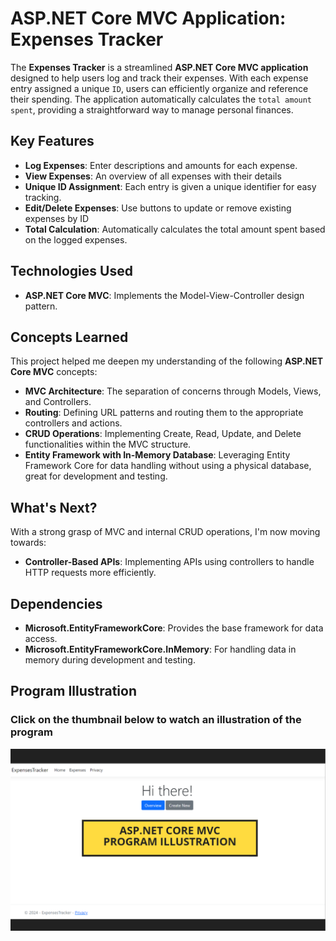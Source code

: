 # ASP.NET Core MVC Application: Expenses Tracker

The **Expenses Tracker** is a streamlined **ASP.NET Core MVC application** designed to help users log and track their expenses. With each expense entry assigned a unique `ID`, users can efficiently organize and reference their spending. The application automatically calculates the `total amount spent`, providing a straightforward way to manage personal finances.

## Key Features
- **Log Expenses**: Enter descriptions and amounts for each expense.
- **View Expenses**: An overview of all expenses with their details
- **Unique ID Assignment**: Each entry is given a unique identifier for easy tracking.
- **Edit/Delete Expenses**: Use buttons to update or remove existing expenses by ID
- **Total Calculation**: Automatically calculates the total amount spent based on the logged expenses.

## Technologies Used
- **ASP.NET Core MVC**: Implements the Model-View-Controller design pattern.


## Concepts Learned
This project helped me deepen my understanding of the following **ASP.NET Core MVC** concepts:
- **MVC Architecture**: The separation of concerns through Models, Views, and Controllers.
- **Routing**: Defining URL patterns and routing them to the appropriate controllers and actions.
- **CRUD Operations**: Implementing Create, Read, Update, and Delete functionalities within the MVC structure.
- **Entity Framework with In-Memory Database**: Leveraging Entity Framework Core for data handling without using a physical database, great for development and testing.

## What's Next?
With a strong grasp of MVC and internal CRUD operations, I'm now moving towards:
- **Controller-Based APIs**: Implementing APIs using controllers to handle HTTP requests more efficiently.

## Dependencies
- **Microsoft.EntityFrameworkCore**: Provides the base framework for data access.
- **Microsoft.EntityFrameworkCore.InMemory**: For handling data in memory during development and testing.

## Program Illustration
### **Click on the thumbnail** below to watch an illustration of the program
<a href="https://drive.google.com/file/d/1qm6VNc0FrEHsXOgaTbzwWlOKqMJqAmyQ/view?usp=sharing">
  <img src="illustration/thumbnail.png" alt="Watch the video" width="700" />
</a>

